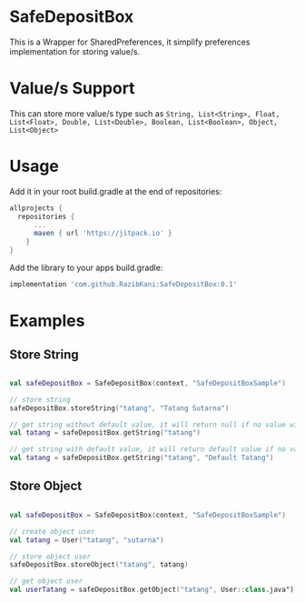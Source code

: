 # SafeDepositBox

This is a Wrapper for SharedPreferences, it simplify preferences implementation for storing value/s.

# Value/s Support

This can store more value/s type such as `String, List<String>, Float, List<Float>, Double, List<Double>, Boolean, List<Boolean>, Object, List<Object>`

# Usage

Add it in your root build.gradle at the end of repositories:

```gradle
allprojects {
  repositories {
	  ...
	  maven { url 'https://jitpack.io' }
	}
}
```

Add the library to your apps build.gradle:

```gradle
implementation 'com.github.RazibKani:SafeDepositBox:0.1'
```

# Examples

## Store String
```kotlin

val safeDepositBox = SafeDepositBox(context, "SafeDepositBoxSample")

// store string
safeDepositBox.storeString("tatang", "Tatang Sutarna")

// get string without default value, it will return null if no value with key "tatang"
val tatang = safeDepositBox.getString("tatang")

// get string with default value, it will return default value if no value with key "tatang"
val tatang = safeDepositBox.getString("tatang", "Default Tatang")

```

## Store Object
```kotlin

val safeDepositBox = SafeDepositBox(context, "SafeDepositBoxSample")

// create object user
val tatang = User("tatang", "sutarna")

// store object user
safeDepositBox.storeObject("tatang", tatang)

// get object user
val userTatang = safeDepositBox.getObject("tatang", User::class.java")

```
